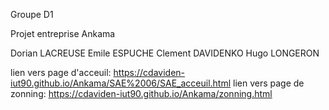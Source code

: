 Groupe D1

Projet entreprise Ankama

Dorian LACREUSE
Emile ESPUCHE
Clement DAVIDENKO
Hugo LONGERON

lien vers page d'acceuil: https://cdaviden-iut90.github.io/Ankama/SAE%2006/SAE_acceuil.html
lien vers page de zonning: https://cdaviden-iut90.github.io/Ankama/zonning.html

